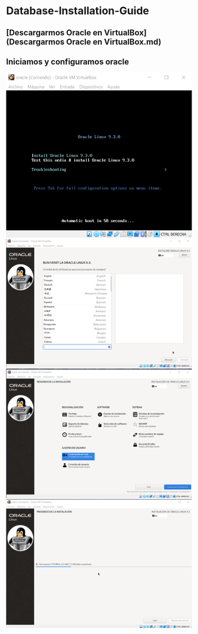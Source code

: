 # Database-Installation-Guide
## [Descargarmos Oracle en VirtualBox](Descargarmos Oracle en VirtualBox.md)
## Iniciamos y configuramos oracle 
![1](img/Cap3.png)
![1](img/Cap4.png)
![1](img/Cap5.png)
![1](img/Cap6.png)

